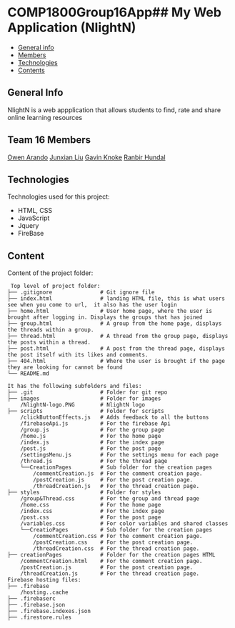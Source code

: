 # COMP1800Group16App## My Web Application (NlightN)

* [General info](#general-info)
* [Members](#Team-16-Members)
* [Technologies](#technologies)
* [Contents](#content)

## General Info
NlightN is a web appplication that allows students to find, rate and share
online learning resources

## Team 16 Members 
[Owen Arando](https://github.com/owenarando)
[Junxian Liu](https://github.com/ggbullet16688)
[Gavin Knoke](https://github.com/GavinGD)
[Ranbir Hundal](https://github.com/RanbirH)

## Technologies
Technologies used for this project:
* HTML, CSS
* JavaScript
* Jquery 
* FireBase
	
## Content
Content of the project folder:

```
 Top level of project folder: 
├── .gitignore               # Git ignore file
├── index.html               # landing HTML file, this is what users see when you come to url,  it also has the user login 
├── home.html                # User home page, where the user is brought after logging in. Displays the groups that has joined 
├── group.html               # A group from the home page, displays the threads within a group.
├── thread.html              # A thread from the group page, displays the posts within a thread.
├── post.html                # A post from the thread page, displays the post itself with its likes and comments.
├── 404.html                 # Where the user is brought if the page they are looking for cannot be found
└── README.md

It has the following subfolders and files:
├── .git                     # Folder for git repo
├── images                   # Folder for images
    /NlightN-logo.PNG        # NlightN logo
├── scripts                  # Folder for scripts
    /clickButtonEffects.js   # Adds feedback to all the buttons
    /firebaseApi.js          # For the firebase Api
    /group.js                # For the group page
    /home.js                 # For the home page
    /index.js                # For the index page
    /post.js                 # For the post page
    /settingsMenu.js         # For the settings menu for each page
    /thread.js               # For the thread page
    └──CreationPages         # Sub folder for the creation pages
        /commentCreation.js  # For the comment creation page.
        /postCreation.js     # For the post creation page.
        /threadCreation.js   # For the thread creation page.
├── styles                   # Folder for styles
    /group&Thread.css        # For the group and thread page
    /home.css                # For the home page
    /index.css               # For the index page
    /post.css                # For the post page
    /variables.css           # For color variables and shared classes
    └──CreatioPages          # Sub folder for the creation pages
        /commentCreation.css # For the comment creation page.
        /postCreation.css    # For the post creation page.
        /threadCreation.css  # For the thread creation page.
├── creationPages            # Folder for the creation pages HTML
    /commentCreation.html    # For the comment creation page.
    /postCreation.js         # For the post creation page.
    /threadCreation.js       # For the thread creation page.
Firebase hosting files: 
├── .firebase
    /hosting..cache
├── .firebaserc
├── .firebase.json
├── .firebase.indexes.json
├── .firestore.rules


```


